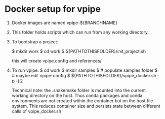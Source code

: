 # Docker setup for vpipe

1. Docker images are named vpipe-${BRANCHNAME}

2. This folder holds scripts which can run from any working directory.

3. To bootstrap a project:

   $ mkdir work
   $ cd work
   $ ${PATHTOTHISFOLDER}/init_project.sh

   this will create vpipe.config and references/

4. To run vpipe:
   $ cd work
   $ mkdir samples
   $ # populate samples folder
   $ # maybe edit vpipe-config
   $ ${PATHTOTHISFOLDER}/vpipe_docker.sh -p -j 2

   Technical note: the .snakemake folder is mounted into the current working directory
   on the host. Thus conda packages and conda environments are not created within
   the container but on the host file system.
   This reduces container size and persists state between different calls of 
   vpipe_docker.sh

